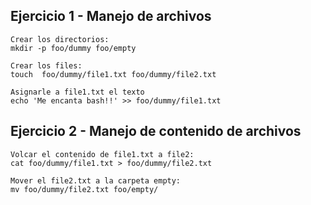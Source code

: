 ## Ejercicio 1 - Manejo de archivos

```
Crear los directorios: 
mkdir -p foo/dummy foo/empty

Crear los files: 
touch  foo/dummy/file1.txt foo/dummy/file2.txt

Asignarle a file1.txt el texto
echo 'Me encanta bash!!' >> foo/dummy/file1.txt 
```

## Ejercicio 2 - Manejo de contenido de archivos
```
Volcar el contenido de file1.txt a file2:
cat foo/dummy/file1.txt > foo/dummy/file2.txt

Mover el file2.txt a la carpeta empty:
mv foo/dummy/file2.txt foo/empty/
```
